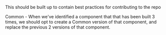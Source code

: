This should be built up to contain best practices for contributing to the repo

Common - When we've identified a component that that has been built 3 times, we should opt to create a Common version of that component, and replace the previous 2 versions of that component.
